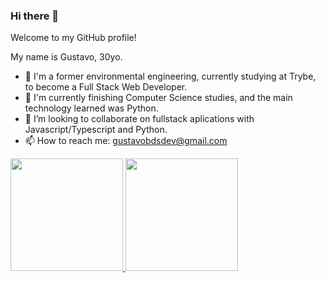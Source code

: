 ### Hi there 👋

Welcome to my GitHub profile!

My name is Gustavo, 30yo.

- 🔭 I'm a former environmental engineering, currently studying at Trybe,
     to become a Full Stack Web Developer.
- 🌱 I'm currently finishing Computer Science studies, and the main technology learned was Python.
- 👯 I’m looking to collaborate on fullstack aplications with Javascript/Typescript and Python.
- 📫 How to reach me: gustavobdsdev@gmail.com

<div>
<a href="https://github.com/Gustavo-trybedev">
<img height="180em" src="https://github-readme-stats.vercel.app/api/top-langs/?username=Gustavo-trybedev&layout=compact&langs_count=7&theme=dracula"/>
  </ br>
  </ br>
<img height="180em" src="https://github-readme-stats.vercel.app/api?username=Gustavo-trybedev&show_icons=true&theme=dracula&include_all_commits=true&count_private=true"/>
</div>

